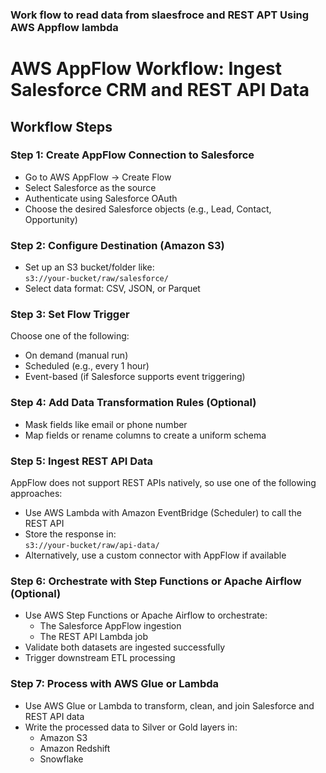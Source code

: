 ### Work flow to read data from slaesfroce and REST APT Using AWS Appflow lambda 

# AWS AppFlow Workflow: Ingest Salesforce CRM and REST API Data

## Workflow Steps

### Step 1: Create AppFlow Connection to Salesforce
- Go to AWS AppFlow → Create Flow
- Select Salesforce as the source
- Authenticate using Salesforce OAuth
- Choose the desired Salesforce objects (e.g., Lead, Contact, Opportunity)

### Step 2: Configure Destination (Amazon S3)
- Set up an S3 bucket/folder like:  
  `s3://your-bucket/raw/salesforce/`
- Select data format: CSV, JSON, or Parquet

### Step 3: Set Flow Trigger
Choose one of the following:
- On demand (manual run)
- Scheduled (e.g., every 1 hour)
- Event-based (if Salesforce supports event triggering)

### Step 4: Add Data Transformation Rules (Optional)
- Mask fields like email or phone number
- Map fields or rename columns to create a uniform schema

### Step 5: Ingest REST API Data
AppFlow does not support REST APIs natively, so use one of the following approaches:
- Use AWS Lambda with Amazon EventBridge (Scheduler) to call the REST API
- Store the response in:  
  `s3://your-bucket/raw/api-data/`
- Alternatively, use a custom connector with AppFlow if available

### Step 6: Orchestrate with Step Functions or Apache Airflow (Optional)
- Use AWS Step Functions or Apache Airflow to orchestrate:
  - The Salesforce AppFlow ingestion
  - The REST API Lambda job
- Validate both datasets are ingested successfully
- Trigger downstream ETL processing

### Step 7: Process with AWS Glue or Lambda
- Use AWS Glue or Lambda to transform, clean, and join Salesforce and REST API data
- Write the processed data to Silver or Gold layers in:
  - Amazon S3
  - Amazon Redshift
  - Snowflake


